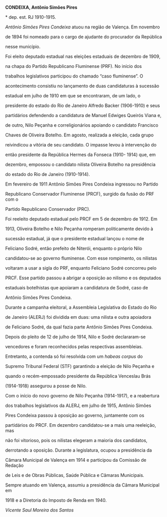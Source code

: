 **CONDEIXA, Antônio Simões Pires**



\* dep. est. RJ 1910-1915.



*Antônio Simões Pires Condeixa* atuou na região de Valença. Em novembro

de 1894 foi nomeado para o cargo de ajudante do procurador da República

nesse município.



Foi eleito deputado estadual nas eleições estaduais de dezembro de 1909,

na chapa do Partido Republicano Fluminense (PRF). No início dos

trabalhos legislativos participou do chamado “caso fluminense”. O

acontecimento consistiu no lançamento de duas candidaturas à sucessão

estadual em julho de 1910 em que se encontraram, de um lado, o

presidente do estado do Rio de Janeiro Alfredo Backer (1906-1910) e seus

partidários defendendo a candidatura de Manuel Edwiges Queirós Viana e,

de outro, Nilo Peçanha e correligionários apoiando o candidato Francisco

Chaves de Oliveira Botelho. Em agosto, realizada a eleição, cada grupo

reivindicou a vitória de seu candidato. O impasse levou à intervenção do

então presidente da República Hermes da Fonseca (1910- 1914) que, em

dezembro, empossou o candidato nilista Oliveira Botelho na presidência

do estado do Rio de Janeiro (1910-1914).



Em fevereiro de 1911 Antônio Simões Pires Condeixa ingressou no Partido

Republicano Conservador Fluminense (PRCF), surgido da fusão do PRF com o

Partido Republicano Conservador (PRC).



Foi reeleito deputado estadual pelo PRCF em 5 de dezembro de 1912. Em

1913, Oliveira Botelho e Nilo Peçanha romperam politicamente devido à

sucessão estadual, já que o presidente estadual lançou o nome de

Feliciano Sodré, então prefeito de Niterói, enquanto o próprio Nilo

candidatou-se ao governo fluminense. Com esse rompimento, os nilistas

voltaram a usar a sigla do PRF, enquanto Feliciano Sodré concorreu pelo

PRCF. Esse partido passou a abrigar a oposição ao nilismo e os deputados

estaduais botelhistas que apoiaram a candidatura de Sodré, caso de

Antônio Simões Pires Condeixa.



Durante a campanha eleitoral, a Assembleia Legislativa do Estado do Rio

de Janeiro (ALERJ) foi dividida em duas: uma nilista e outra apoiadora

de Feliciano Sodré, da qual fazia parte Antônio Simões Pires Condeixa.

Depois do pleito de 12 de julho de 1914, Nilo e Sodré declararam-se

vencedores e foram reconhecidos pelas respectivas assembleias.

Entretanto, a contenda só foi resolvida com um *habeas corpus* do

Supremo Tribunal Federal (STF) garantindo a eleição de Nilo Peçanha e

quando o recém-empossado presidente da República Venceslau Brás

(1914-1918) assegurou a posse de Nilo.



Com o início do novo governo de Nilo Peçanha (1914-1917), e a reabertura

dos trabalhos legislativos da ALERJ, em julho de 1915, Antônio Simões

Pires Condeixa passou à oposição ao governo, juntamente com os

partidários do PRCF. Em dezembro candidatou-se a mais uma reeleição, mas

não foi vitorioso, pois os nilistas elegeram a maioria dos candidatos,

derrotando a oposição. Durante a legislatura, ocupou a presidência da

Câmara Municipal de Valença em 1914 e participou da Comissão de Redação

de Leis e de Obras Públicas, Saúde Pública e Câmaras Municipais.



Sempre atuando em Valença, assumiu a presidência da Câmara Municipal em

1918 e a Diretoria do Imposto de Renda em 1940.



*Vicente Saul Moreira dos Santos*



